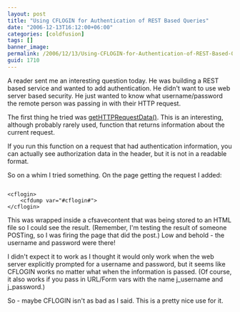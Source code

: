 ```yaml
---
layout: post
title: "Using CFLOGIN for Authentication of REST Based Queries"
date: "2006-12-13T16:12:00+06:00"
categories: [coldfusion]
tags: []
banner_image: 
permalink: /2006/12/13/Using-CFLOGIN-for-Authentication-of-REST-Based-Queries
guid: 1710
---
```


A reader sent me an interesting question today. He was building a REST based service and wanted to add authentication. He didn't want to use web server based security. He just wanted to know what username/password the remote person was passing in with their HTTP request.

The first thing he tried was <a href="http://www.cfquickdocs.com/?getDoc=GetHttpRequestData">getHTTPRequestData()</a>. This is an interesting, although probably rarely used, function that returns information about the current request.

If you run this function on a request that had authentication information, you can actually see authorization data in the header, but it is not in a readable format. 

So on a whim I tried something. On the page getting the request I added:

<code>
&lt;cflogin&gt;
	&lt;cfdump var="#cflogin#"&gt;
&lt;/cflogin&gt;
</code>

This was wrapped inside a cfsavecontent that was being stored to an HTML file so I could see the result. (Remember, I'm testing the result of someone POSTing, so I was firing the page that did the post.) Low and behold - the username and password were there!

I didn't expect it to work as I thought it would only work when the web server explicitly prompted for a username and password, but it seems like CFLOGIN works no matter what when the information is passed. (Of course, it also works if you pass in URL/Form vars with the name j_username and j_password.) 

So - maybe CFLOGIN isn't as bad as I said. This is a pretty nice use for it.